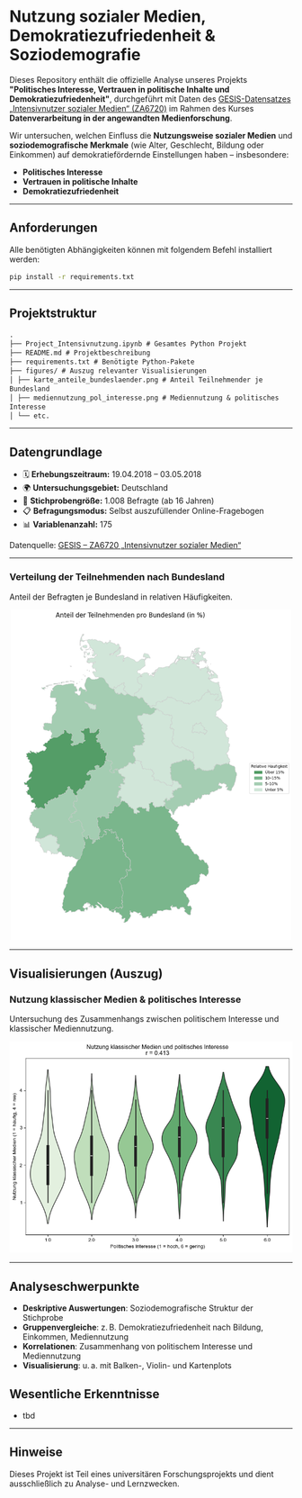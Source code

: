 # Nutzung sozialer Medien, Demokratiezufriedenheit & Soziodemografie

Dieses Repository enthält die offizielle Analyse unseres Projekts **"Politisches Interesse, Vertrauen in politische Inhalte und Demokratiezufriedenheit"**, durchgeführt mit Daten des [GESIS-Datensatzes „Intensivnutzer sozialer Medien“ (ZA6720)](https://search.gesis.org/research_data/ZA6720) im Rahmen des Kurses **Datenverarbeitung in der angewandten Medienforschung**.

Wir untersuchen, welchen Einfluss die **Nutzungsweise sozialer Medien** und **soziodemografische Merkmale** (wie Alter, Geschlecht, Bildung oder Einkommen) auf demokratiefördernde Einstellungen haben – insbesondere:

- **Politisches Interesse**
- **Vertrauen in politische Inhalte**
- **Demokratiezufriedenheit**

---

## Anforderungen

Alle benötigten Abhängigkeiten können mit folgendem Befehl installiert werden:

```bash
pip install -r requirements.txt
```

---

## Projektstruktur

```
.
├── Project_Intensivnutzung.ipynb # Gesamtes Python Projekt
├── README.md # Projektbeschreibung
├── requirements.txt # Benötigte Python-Pakete
├── figures/ # Auszug relevanter Visualisierungen
│ ├── karte_anteile_bundeslaender.png # Anteil Teilnehmender je Bundesland
│ ├── mediennutzung_pol_interesse.png # Mediennutzung & politisches Interesse
│ └── etc.
```

---

## Datengrundlage

- 🗓 **Erhebungszeitraum:** 19.04.2018 – 03.05.2018  
- 🌍 **Untersuchungsgebiet:** Deutschland  
- 👥 **Stichprobengröße:** 1.008 Befragte (ab 16 Jahren)  
- 📋 **Befragungsmodus:** Selbst auszufüllender Online-Fragebogen  
- 📊 **Variablenanzahl:** 175  

Datenquelle: [GESIS – ZA6720 „Intensivnutzer sozialer Medien“](https://search.gesis.org/research_data/ZA6720)

---

### Verteilung der Teilnehmenden nach Bundesland

Anteil der Befragten je Bundesland in relativen Häufigkeiten.

<p align="center">
  <img src="figures/karte_anteile_bundeslaender.png" width="500"/>
</p>

---

## Visualisierungen (Auszug)

### Nutzung klassischer Medien & politisches Interesse

Untersuchung des Zusammenhangs zwischen politischem Interesse und klassischer Mediennutzung.

<p align="center">
  <img src="figures/mediennutzung_pol_interesse.png" width="650"/>
</p>

---

## Analyseschwerpunkte

- **Deskriptive Auswertungen**: Soziodemografische Struktur der Stichprobe
- **Gruppenvergleiche**: z. B. Demokratiezufriedenheit nach Bildung, Einkommen, Mediennutzung
- **Korrelationen**: Zusammenhang von politischem Interesse und Mediennutzung
- **Visualisierung**: u. a. mit Balken-, Violin- und Kartenplots

## Wesentliche Erkenntnisse

- tbd


---

## Hinweise

Dieses Projekt ist Teil eines universitären Forschungsprojekts und dient ausschließlich zu Analyse- und Lernzwecken.  

